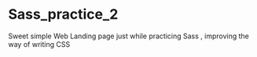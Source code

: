 # Sass_practice_2
Sweet simple Web Landing page just while practicing Sass , improving the way of writing CSS
